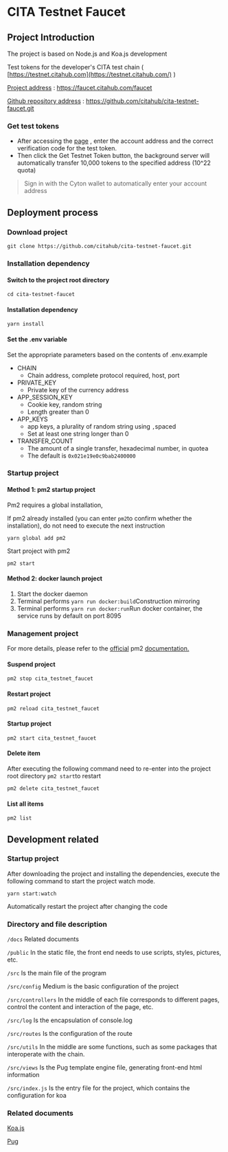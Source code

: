 # CITA Testnet Faucet

## Project Introduction

The project is based on Node.js and Koa.js development

Test tokens for the developer's CITA test chain ( [https://testnet.citahub.com](https://testnet.citahub.com/) )

[Project address](https://faucet.citahub.com/faucet) : <https://faucet.citahub.com/faucet>

[Github repository address](https://github.com/citahub/cita-testnet-faucet.git) : <https://github.com/citahub/cita-testnet-faucet.git>

### Get test tokens

- After accessing the [page](https://faucet.citahub.com/faucet) , enter the account address and the correct verification code for the test token.
- Then click the Get Testnet Token button, the background server will automatically transfer 10,000 tokens to the specified address (10^22 quota)

> Sign in with the Cyton wallet to automatically enter your account address

## Deployment process

### Download project

```
git clone https://github.com/citahub/cita-testnet-faucet.git
```

### Installation dependency

#### Switch to the project root directory

```
cd cita-testnet-faucet
```

#### Installation dependency

```
yarn install
```

#### Set the .env variable

Set the appropriate parameters based on the contents of .env.example

- CHAIN
  - Chain address, complete protocol required, host, port
- PRIVATE_KEY
  - Private key of the currency address
- APP_SESSION_KEY
  - Cookie key, random string
  - Length greater than 0
- APP_KEYS
  - app keys, a plurality of random string using `,`spaced
  - Set at least one string longer than 0
- TRANSFER_COUNT
  - The amount of a single transfer, hexadecimal number, in quotea
  - The default is `0x021e19e0c9bab2400000`

### Startup project

#### Method 1: pm2 startup project

Pm2 requires a global installation,

If pm2 already installed (you can enter `pm2`to confirm whether the installation), do not need to execute the next instruction

```
yarn global add pm2
```

Start project with pm2

```
pm2 start
```

#### Method 2: docker launch project

1. Start the docker daemon
2. Terminal performs `yarn run docker:build`Construction mirroring
3. Terminal performs `yarn run docker:run`Run docker container, the service runs by default on port 8095

### Management project

For more details, please refer to the [official](http://pm2.keymetrics.io/docs/usage/process-management/) pm2 [documentation.](http://pm2.keymetrics.io/docs/usage/process-management/)

#### Suspend project

```
pm2 stop cita_testnet_faucet
```

#### Restart project

```
pm2 reload cita_testnet_faucet
```

#### Startup project

```
pm2 start cita_testnet_faucet
```

#### Delete item

After executing the following command need to re-enter into the project root directory `pm2 start`to restart

```
pm2 delete cita_testnet_faucet
```

#### List all items

```
pm2 list
```

## Development related

### Startup project

After downloading the project and installing the dependencies, execute the following command to start the project watch mode.

```
yarn start:watch
```

Automatically restart the project after changing the code

### Directory and file description

`/docs` Related documents

`/public` In the static file, the front end needs to use scripts, styles, pictures, etc.

`/src` Is the main file of the program

`/src/config` Medium is the basic configuration of the project

`/src/controllers` In the middle of each file corresponds to different pages, control the content and interaction of the page, etc.

`/src/log` Is the encapsulation of console.log

`/src/routes` Is the configuration of the route

`/src/utils` In the middle are some functions, such as some packages that interoperate with the chain.

`/src/views` Is the Pug template engine file, generating front-end html information

`/src/index.js` Is the entry file for the project, which contains the configuration for koa

### Related documents

[Koa.js](https://koa.bootcss.com/)

[Pug](https://pugjs.org/api/getting-started.html)
